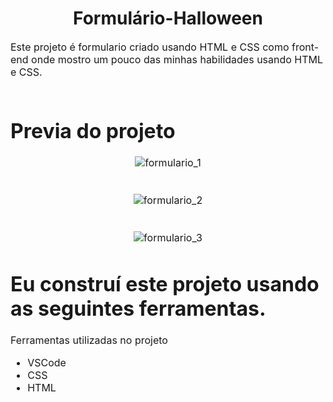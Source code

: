 <h1 align="center">
   Formulário-Halloween
</h1>

<p><font size="3">
  Este projeto é formulario criado usando HTML e CSS como front-end onde mostro um pouco das minhas habilidades usando HTML e CSS.
  <br><br> 
</p>


 # Previa do projeto
 
<div align="center"><a name="menu"></a>

![formulario_1](https://github.com/IagoCustodio/Formulario-Halloween/assets/74364305/17ac6c2b-bfd8-4db5-981e-3f0ec2785fbe)
<br><br><br>
![formulario_2](https://github.com/IagoCustodio/Formulario-Halloween/assets/74364305/2e985cbd-ada8-4444-bd7c-54357c17c26d)
<br><br><br>
![formulario_3](https://github.com/IagoCustodio/Formulario-Halloween/assets/74364305/3f514283-f62f-4103-be41-f26b1e155a3f)

</div>


# Eu construí este projeto usando as seguintes ferramentas.

Ferramentas utilizadas no projeto

- VSCode
- CSS
- HTML
